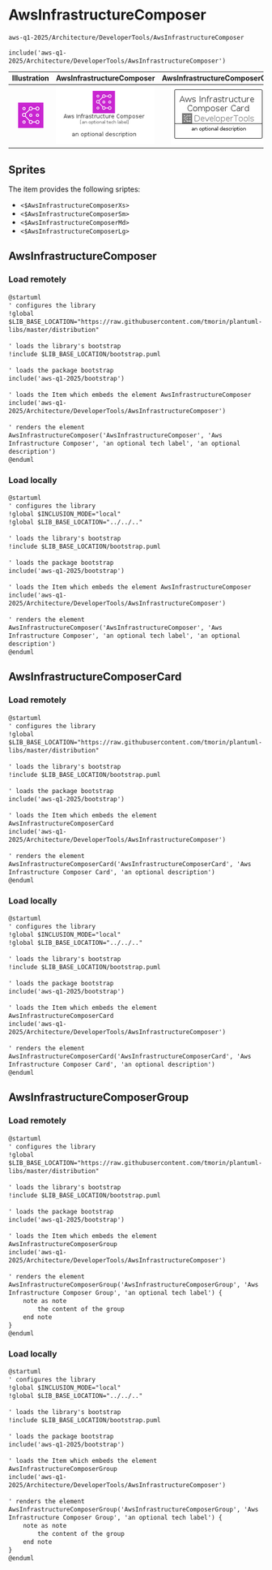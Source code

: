 # AwsInfrastructureComposer


```text
aws-q1-2025/Architecture/DeveloperTools/AwsInfrastructureComposer
```

```text
include('aws-q1-2025/Architecture/DeveloperTools/AwsInfrastructureComposer')
```



| Illustration | AwsInfrastructureComposer | AwsInfrastructureComposerCard | AwsInfrastructureComposerGroup |
| :---: | :---: | :---: | :---: |
| ![illustration for Illustration](../../../aws-q1-2025/Architecture/DeveloperTools/AwsInfrastructureComposer.png) | ![illustration for AwsInfrastructureComposer](../../../aws-q1-2025/Architecture/DeveloperTools/AwsInfrastructureComposer.Local.png) | ![illustration for AwsInfrastructureComposerCard](../../../aws-q1-2025/Architecture/DeveloperTools/AwsInfrastructureComposerCard.Local.png) | ![illustration for AwsInfrastructureComposerGroup](../../../aws-q1-2025/Architecture/DeveloperTools/AwsInfrastructureComposerGroup.Local.png) |



## Sprites
The item provides the following sriptes:

- `<$AwsInfrastructureComposerXs>`
- `<$AwsInfrastructureComposerSm>`
- `<$AwsInfrastructureComposerMd>`
- `<$AwsInfrastructureComposerLg>`





## AwsInfrastructureComposer

### Load remotely
```plantuml
@startuml
' configures the library
!global $LIB_BASE_LOCATION="https://raw.githubusercontent.com/tmorin/plantuml-libs/master/distribution"

' loads the library's bootstrap
!include $LIB_BASE_LOCATION/bootstrap.puml

' loads the package bootstrap
include('aws-q1-2025/bootstrap')

' loads the Item which embeds the element AwsInfrastructureComposer
include('aws-q1-2025/Architecture/DeveloperTools/AwsInfrastructureComposer')

' renders the element
AwsInfrastructureComposer('AwsInfrastructureComposer', 'Aws Infrastructure Composer', 'an optional tech label', 'an optional description')
@enduml
```

### Load locally
```plantuml
@startuml
' configures the library
!global $INCLUSION_MODE="local"
!global $LIB_BASE_LOCATION="../../.."

' loads the library's bootstrap
!include $LIB_BASE_LOCATION/bootstrap.puml

' loads the package bootstrap
include('aws-q1-2025/bootstrap')

' loads the Item which embeds the element AwsInfrastructureComposer
include('aws-q1-2025/Architecture/DeveloperTools/AwsInfrastructureComposer')

' renders the element
AwsInfrastructureComposer('AwsInfrastructureComposer', 'Aws Infrastructure Composer', 'an optional tech label', 'an optional description')
@enduml
```

## AwsInfrastructureComposerCard

### Load remotely
```plantuml
@startuml
' configures the library
!global $LIB_BASE_LOCATION="https://raw.githubusercontent.com/tmorin/plantuml-libs/master/distribution"

' loads the library's bootstrap
!include $LIB_BASE_LOCATION/bootstrap.puml

' loads the package bootstrap
include('aws-q1-2025/bootstrap')

' loads the Item which embeds the element AwsInfrastructureComposerCard
include('aws-q1-2025/Architecture/DeveloperTools/AwsInfrastructureComposer')

' renders the element
AwsInfrastructureComposerCard('AwsInfrastructureComposerCard', 'Aws Infrastructure Composer Card', 'an optional description')
@enduml
```

### Load locally
```plantuml
@startuml
' configures the library
!global $INCLUSION_MODE="local"
!global $LIB_BASE_LOCATION="../../.."

' loads the library's bootstrap
!include $LIB_BASE_LOCATION/bootstrap.puml

' loads the package bootstrap
include('aws-q1-2025/bootstrap')

' loads the Item which embeds the element AwsInfrastructureComposerCard
include('aws-q1-2025/Architecture/DeveloperTools/AwsInfrastructureComposer')

' renders the element
AwsInfrastructureComposerCard('AwsInfrastructureComposerCard', 'Aws Infrastructure Composer Card', 'an optional description')
@enduml
```

## AwsInfrastructureComposerGroup

### Load remotely
```plantuml
@startuml
' configures the library
!global $LIB_BASE_LOCATION="https://raw.githubusercontent.com/tmorin/plantuml-libs/master/distribution"

' loads the library's bootstrap
!include $LIB_BASE_LOCATION/bootstrap.puml

' loads the package bootstrap
include('aws-q1-2025/bootstrap')

' loads the Item which embeds the element AwsInfrastructureComposerGroup
include('aws-q1-2025/Architecture/DeveloperTools/AwsInfrastructureComposer')

' renders the element
AwsInfrastructureComposerGroup('AwsInfrastructureComposerGroup', 'Aws Infrastructure Composer Group', 'an optional tech label') {
    note as note
        the content of the group
    end note
}
@enduml
```

### Load locally
```plantuml
@startuml
' configures the library
!global $INCLUSION_MODE="local"
!global $LIB_BASE_LOCATION="../../.."

' loads the library's bootstrap
!include $LIB_BASE_LOCATION/bootstrap.puml

' loads the package bootstrap
include('aws-q1-2025/bootstrap')

' loads the Item which embeds the element AwsInfrastructureComposerGroup
include('aws-q1-2025/Architecture/DeveloperTools/AwsInfrastructureComposer')

' renders the element
AwsInfrastructureComposerGroup('AwsInfrastructureComposerGroup', 'Aws Infrastructure Composer Group', 'an optional tech label') {
    note as note
        the content of the group
    end note
}
@enduml
```


